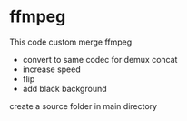 # ffmpeg

This code custom merge ffmpeg
- convert to same codec for demux concat
- increase speed
- flip
- add black background

create a source folder in main directory
